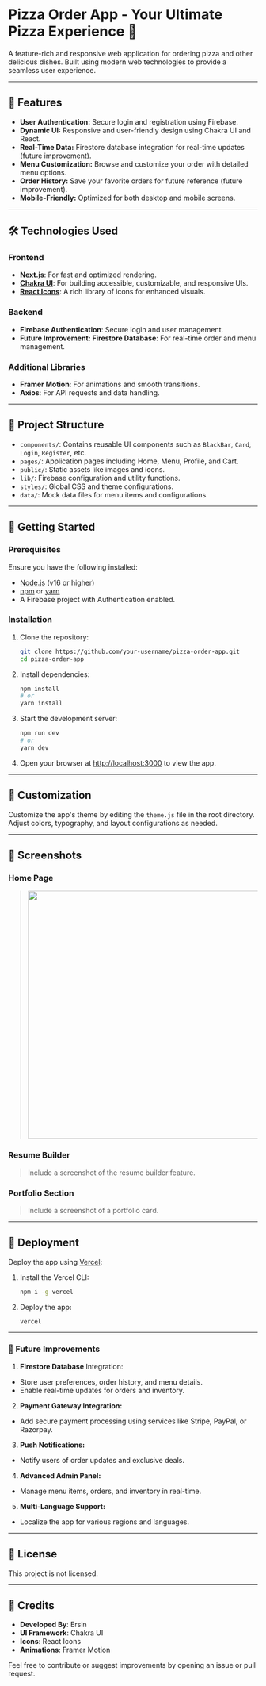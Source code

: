 # Pizza Order App - Your Ultimate Pizza Experience 🍕

A feature-rich and responsive web application for ordering pizza and other delicious dishes. Built using modern web technologies to provide a seamless user experience.

---

## 🌟 Features

- **User Authentication:** Secure login and registration using Firebase.
- **Dynamic UI:** Responsive and user-friendly design using Chakra UI and React.
- **Real-Time Data:** Firestore database integration for real-time updates (future improvement).
- **Menu Customization:** Browse and customize your order with detailed menu options.
- **Order History:** Save your favorite orders for future reference (future improvement).
- **Mobile-Friendly:** Optimized for both desktop and mobile screens.

---

## 🛠️ Technologies Used

### Frontend

- **[Next.js](https://nextjs.org/)**: For fast and optimized rendering.
- **[Chakra UI](https://chakra-ui.com/)**: For building accessible, customizable, and responsive UIs.
- **[React Icons](https://react-icons.github.io/react-icons/)**: A rich library of icons for enhanced visuals.

### Backend

- **Firebase Authentication**: Secure login and user management.
- **Future Improvement: Firestore Database**: For real-time order and menu management.

### Additional Libraries

- **Framer Motion**: For animations and smooth transitions.
- **Axios**: For API requests and data handling.

---

## 📂 Project Structure

- `components/`: Contains reusable UI components such as `BlackBar`, `Card`, `Login`, `Register`, etc.
- `pages/`: Application pages including Home, Menu, Profile, and Cart.
- `public/`: Static assets like images and icons.
- `lib/`: Firebase configuration and utility functions.
- `styles/`: Global CSS and theme configurations.
- `data/`: Mock data files for menu items and configurations.

---

## 🚀 Getting Started

### Prerequisites

Ensure you have the following installed:

- [Node.js](https://nodejs.org/) (v16 or higher)
- [npm](https://www.npmjs.com/) or [yarn](https://yarnpkg.com/)
- A Firebase project with Authentication enabled.

### Installation

1. Clone the repository:

   ```bash
   git clone https://github.com/your-username/pizza-order-app.git
   cd pizza-order-app
   ```

2. Install dependencies:

   ```bash
   npm install
   # or
   yarn install
   ```

3. Start the development server:

   ```bash
   npm run dev
   # or
   yarn dev
   ```

4. Open your browser at [http://localhost:3000](http://localhost:3000) to view the app.

---

## 🎨 Customization

Customize the app's theme by editing the `theme.js` file in the root directory. Adjust colors, typography, and layout configurations as needed.

---

## 📸 Screenshots

### Home Page

> <img src="" alt="" width="500"/>

### Resume Builder

> Include a screenshot of the resume builder feature.

### Portfolio Section

> Include a screenshot of a portfolio card.

---

## 🔧 Deployment

Deploy the app using [Vercel](https://vercel.com/):

1. Install the Vercel CLI:

   ```bash
   npm i -g vercel
   ```

2. Deploy the app:

   ```bash
   vercel
   ```

---

### 🎯 Future Improvements

1. **Firestore Database** Integration:

- Store user preferences, order history, and menu details.
- Enable real-time updates for orders and inventory.

2. **Payment Gateway Integration:**

- Add secure payment processing using services like Stripe, PayPal, or Razorpay.

3. **Push Notifications:**

- Notify users of order updates and exclusive deals.

4. **Advanced Admin Panel:**

- Manage menu items, orders, and inventory in real-time.

5. **Multi-Language Support:**

- Localize the app for various regions and languages.

---

## 📜 License

This project is not licensed.

---

## 🖤 Credits

- **Developed By**: Ersin
- **UI Framework**: Chakra UI
- **Icons**: React Icons
- **Animations**: Framer Motion

Feel free to contribute or suggest improvements by opening an issue or pull request.
